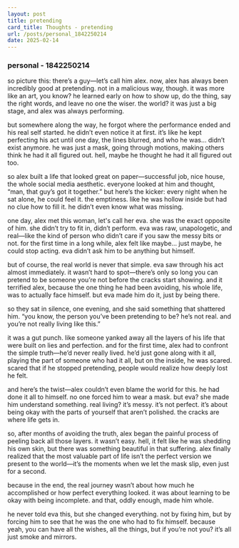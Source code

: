 ```yaml
---
layout: post
title: pretending
card_title: Thoughts - pretending
url: /posts/personal_1842250214
date: 2025-02-14
---
```


### personal - 1842250214

so picture this: there’s a guy—let’s call him alex. now, alex has always been incredibly good at pretending. not in a malicious way, though. it was more like an art, you know? he learned early on how to show up, do the thing, say the right words, and leave no one the wiser. the world? it was just a big stage, and alex was always performing.

but somewhere along the way, he forgot where the performance ended and his real self started. he didn’t even notice it at first. it’s like he kept perfecting his act until one day, the lines blurred, and who he was… didn’t exist anymore. he was just a mask, going through motions, making others think he had it all figured out. hell, maybe he thought he had it all figured out too.

so alex built a life that looked great on paper—successful job, nice house, the whole social media aesthetic. everyone looked at him and thought, “man, that guy’s got it together.” but here’s the kicker: every night when he sat alone, he could feel it. the emptiness. like he was hollow inside but had no clue how to fill it. he didn’t even know what was missing.

one day, alex met this woman, let's call her eva. she was the exact opposite of him. she didn’t try to fit in, didn’t perform. eva was raw, unapologetic, and real—like the kind of person who didn’t care if you saw the messy bits or not. for the first time in a long while, alex felt like maybe… just maybe, he could stop acting. eva didn’t ask him to be anything but himself.

but of course, the real world is never that simple. eva saw through his act almost immediately. it wasn’t hard to spot—there’s only so long you can pretend to be someone you’re not before the cracks start showing. and it terrified alex, because the one thing he had been avoiding, his whole life, was to actually face himself. but eva made him do it, just by being there.

so they sat in silence, one evening, and she said something that shattered him. “you know, the person you’ve been pretending to be? he’s not real. and you’re not really living like this.”

it was a gut punch. like someone yanked away all the layers of his life that were built on lies and perfection. and for the first time, alex had to confront the simple truth—he’d never really lived. he’d just gone along with it all, playing the part of someone who had it all, but on the inside, he was scared. scared that if he stopped pretending, people would realize how deeply lost he felt.

and here’s the twist—alex couldn’t even blame the world for this. he had done it all to himself. no one forced him to wear a mask. but eva? she made him understand something. real living? it’s messy. it’s not perfect. it’s about being okay with the parts of yourself that aren’t polished. the cracks are where life gets in.

so, after months of avoiding the truth, alex began the painful process of peeling back all those layers. it wasn’t easy. hell, it felt like he was shedding his own skin, but there was something beautiful in that suffering. alex finally realized that the most valuable part of life isn’t the perfect version we present to the world—it’s the moments when we let the mask slip, even just for a second.

because in the end, the real journey wasn’t about how much he accomplished or how perfect everything looked. it was about learning to be okay with being incomplete. and that, oddly enough, made him whole.

he never told eva this, but she changed everything. not by fixing him, but by forcing him to see that he was the one who had to fix himself. because yeah, you can have all the wishes, all the things, but if you’re not you? it’s all just smoke and mirrors.